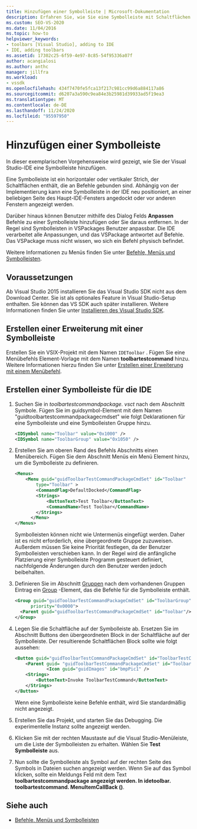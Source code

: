 ```yaml
---
title: Hinzufügen einer Symbolleiste | Microsoft-Dokumentation
description: Erfahren Sie, wie Sie eine Symbolleiste mit Schaltflächen hinzufügen, die an Befehle an die integrierte Entwicklungsumgebung (IDE) von Visual Studio gebunden sind.
ms.custom: SEO-VS-2020
ms.date: 11/04/2016
ms.topic: how-to
helpviewer_keywords:
- toolbars [Visual Studio], adding to IDE
- IDE, adding toolbars
ms.assetid: 17302c25-6f59-4e97-8c85-54f95336a07f
author: acangialosi
ms.author: anthc
manager: jillfra
ms.workload:
- vssdk
ms.openlocfilehash: 434f7470fe5fca13f217c981cc99d6a884117a86
ms.sourcegitcommit: d6207a3a590c9ea84e3b25981d39933ad5f19ea3
ms.translationtype: MT
ms.contentlocale: de-DE
ms.lasthandoff: 11/24/2020
ms.locfileid: "95597950"
---
```

# <a name="add-a-toolbar"></a>Hinzufügen einer Symbolleiste
In dieser exemplarischen Vorgehensweise wird gezeigt, wie Sie der Visual Studio-IDE eine Symbolleiste hinzufügen.

 Eine Symbolleiste ist ein horizontaler oder vertikaler Strich, der Schaltflächen enthält, die an Befehle gebunden sind. Abhängig von der Implementierung kann eine Symbolleiste in der IDE neu positioniert, an einer beliebigen Seite des Haupt-IDE-Fensters angedockt oder vor anderen Fenstern angezeigt werden.

 Darüber hinaus können Benutzer mithilfe des Dialog Felds **Anpassen** Befehle zu einer Symbolleiste hinzufügen oder Sie daraus entfernen. In der Regel sind Symbolleisten in VSPackages Benutzer anpassbar. Die IDE verarbeitet alle Anpassungen, und das VSPackage antwortet auf Befehle. Das VSPackage muss nicht wissen, wo sich ein Befehl physisch befindet.

 Weitere Informationen zu Menüs finden Sie unter [Befehle, Menüs und Symbolleisten](../extensibility/internals/commands-menus-and-toolbars.md).

## <a name="prerequisites"></a>Voraussetzungen
 Ab Visual Studio 2015 installieren Sie das Visual Studio SDK nicht aus dem Download Center. Sie ist als optionales Feature in Visual Studio-Setup enthalten. Sie können das VS SDK auch später installieren. Weitere Informationen finden Sie unter [Installieren des Visual Studio SDK](../extensibility/installing-the-visual-studio-sdk.md).

## <a name="create-an-extension-with-a-toolbar"></a>Erstellen einer Erweiterung mit einer Symbolleiste
 Erstellen Sie ein VSIX-Projekt mit dem Namen `IDEToolbar` . Fügen Sie eine Menübefehls Element-Vorlage mit dem Namen **toolbartestcommand** hinzu. Weitere Informationen hierzu finden Sie unter [Erstellen einer Erweiterung mit einem Menübefehl](../extensibility/creating-an-extension-with-a-menu-command.md).

## <a name="create-a-toolbar-for-the-ide"></a>Erstellen einer Symbolleiste für die IDE

1. Suchen Sie in *toolbartestcommandpackage. vsct* nach dem Abschnitt Symbole. Fügen Sie im guidsymbol-Element mit dem Namen "guidtoolbartestcommandpackagecmdset" wie folgt Deklarationen für eine Symbolleiste und eine Symbolleisten Gruppe hinzu.

    ```xml
    <IDSymbol name="Toolbar" value="0x1000" />
    <IDSymbol name="ToolbarGroup" value="0x1050" />

    ```

2. Erstellen Sie am oberen Rand des Befehls Abschnitts einen Menübereich. Fügen Sie dem Abschnitt Menüs ein Menü Element hinzu, um die Symbolleiste zu definieren.

    ```xml
    <Menus>
        <Menu guid="guidToolbarTestCommandPackageCmdSet" id="Toolbar"
            type="Toolbar" >
            <CommandFlag>DefaultDocked</CommandFlag>
            <Strings>
                <ButtonText>Test Toolbar</ButtonText>
                <CommandName>Test Toolbar</CommandName>
            </Strings>
          </Menu>
    </Menus>
    ```

     Symbolleisten können nicht wie Untermenüs eingefügt werden. Daher ist es nicht erforderlich, eine übergeordnete Gruppe zuzuweisen. Außerdem müssen Sie keine Priorität festlegen, da der Benutzer Symbolleisten verschieben kann. In der Regel wird die anfängliche Platzierung einer Symbolleiste Programm gesteuert definiert, nachfolgende Änderungen durch den Benutzer werden jedoch beibehalten.

3. Definieren Sie im Abschnitt [Gruppen](../extensibility/groups-element.md) nach dem vorhandenen Gruppen Eintrag ein [Group](../extensibility/group-element.md) -Element, das die Befehle für die Symbolleiste enthält.

    ```xml
    <Group guid="guidToolbarTestCommandPackageCmdSet" id="ToolbarGroup"
          priority="0x0000">
      <Parent guid="guidToolbarTestCommandPackageCmdSet" id="Toolbar"/>
    </Group>
    ```

4. Legen Sie die Schaltfläche auf der Symbolleiste ab. Ersetzen Sie im Abschnitt Buttons den übergeordneten Block in der Schaltfläche auf der Symbolleiste. Der resultierende Schaltflächen Block sollte wie folgt aussehen:

    ```xml
    <Button guid="guidToolbarTestCommandPackageCmdSet" id="ToolbarTestCommandId" priority="0x0100" type="Button">
        <Parent guid= "guidToolbarTestCommandPackageCmdSet" id="ToolbarGroup" />
                <Icon guid="guidImages" id="bmpPic1" />
        <Strings>
            <ButtonText>Invoke ToolbarTestCommand</ButtonText>
        </Strings>
    </Button>
    ```

     Wenn eine Symbolleiste keine Befehle enthält, wird Sie standardmäßig nicht angezeigt.

5. Erstellen Sie das Projekt, und starten Sie das Debugging. Die experimentelle Instanz sollte angezeigt werden.

6. Klicken Sie mit der rechten Maustaste auf die Visual Studio-Menüleiste, um die Liste der Symbolleisten zu erhalten. Wählen Sie **Test Symbolleiste** aus.

7. Nun sollte die Symbolleiste als Symbol auf der rechten Seite des Symbols in Dateien suchen angezeigt werden. Wenn Sie auf das Symbol klicken, sollte ein Meldungs Feld mit dem Text **toolbartestcommandpackage angezeigt werden. In idetoolbar. toolbartestcommand. MenuItemCallBack ()**.

## <a name="see-also"></a>Siehe auch
- [Befehle, Menüs und Symbolleisten](../extensibility/internals/commands-menus-and-toolbars.md)

